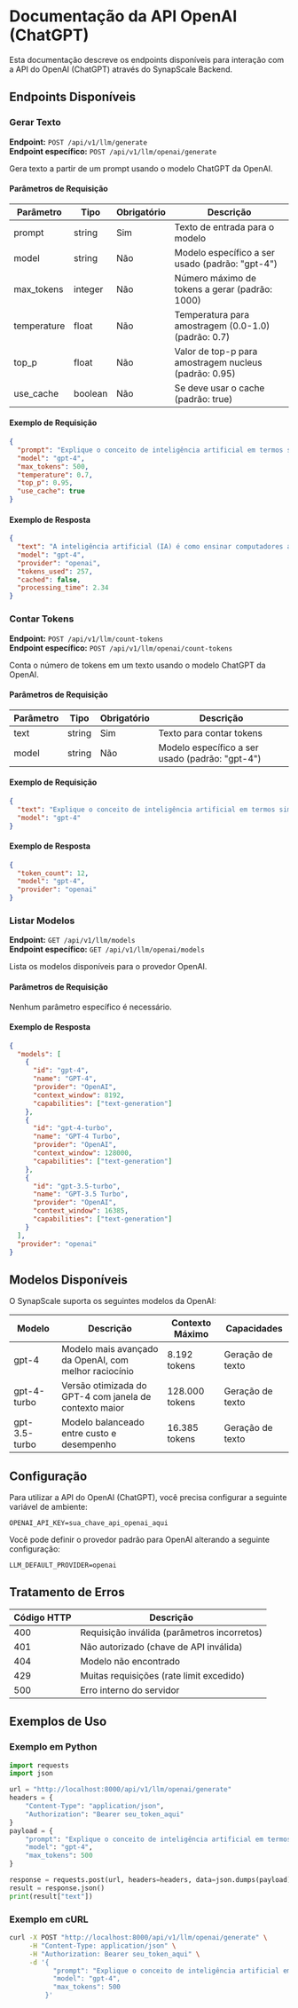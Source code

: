 # Documentação da API OpenAI (ChatGPT)

Esta documentação descreve os endpoints disponíveis para interação com a API do OpenAI (ChatGPT) através do SynapScale Backend.

## Endpoints Disponíveis

### Gerar Texto

**Endpoint:** `POST /api/v1/llm/generate`  
**Endpoint específico:** `POST /api/v1/llm/openai/generate`

Gera texto a partir de um prompt usando o modelo ChatGPT da OpenAI.

#### Parâmetros de Requisição

| Parâmetro | Tipo | Obrigatório | Descrição |
|-----------|------|-------------|-----------|
| prompt | string | Sim | Texto de entrada para o modelo |
| model | string | Não | Modelo específico a ser usado (padrão: "gpt-4") |
| max_tokens | integer | Não | Número máximo de tokens a gerar (padrão: 1000) |
| temperature | float | Não | Temperatura para amostragem (0.0-1.0) (padrão: 0.7) |
| top_p | float | Não | Valor de top-p para amostragem nucleus (padrão: 0.95) |
| use_cache | boolean | Não | Se deve usar o cache (padrão: true) |

#### Exemplo de Requisição

```json
{
  "prompt": "Explique o conceito de inteligência artificial em termos simples.",
  "model": "gpt-4",
  "max_tokens": 500,
  "temperature": 0.7,
  "top_p": 0.95,
  "use_cache": true
}
```

#### Exemplo de Resposta

```json
{
  "text": "A inteligência artificial (IA) é como ensinar computadores a pensar e aprender de maneira semelhante aos humanos. Imagine que você está ensinando um cachorro a pegar uma bola - você mostra o que quer que ele faça, recompensa quando ele acerta, e com o tempo, ele aprende. Com a IA, fazemos algo parecido com computadores.\n\nEm termos simples, a IA permite que máquinas:\n\n1. Aprendam com exemplos e experiências\n2. Reconheçam padrões em dados\n3. Tomem decisões baseadas nessas informações\n4. Melhorem com o tempo\n\nExistem diferentes tipos de IA, desde sistemas simples que seguem regras específicas até sistemas complexos que podem aprender sozinhos e se adaptar a novas situações. Alguns exemplos do dia a dia incluem assistentes virtuais como Siri e Alexa, recomendações da Netflix, filtros de spam no email, e carros autônomos.\n\nA IA não é realmente \"inteligente\" como os humanos - ela não tem consciência ou emoções. É mais como uma ferramenta muito sofisticada que pode processar enormes quantidades de informação e encontrar padrões que os humanos talvez não conseguiriam ver.",
  "model": "gpt-4",
  "provider": "openai",
  "tokens_used": 257,
  "cached": false,
  "processing_time": 2.34
}
```

### Contar Tokens

**Endpoint:** `POST /api/v1/llm/count-tokens`  
**Endpoint específico:** `POST /api/v1/llm/openai/count-tokens`

Conta o número de tokens em um texto usando o modelo ChatGPT da OpenAI.

#### Parâmetros de Requisição

| Parâmetro | Tipo | Obrigatório | Descrição |
|-----------|------|-------------|-----------|
| text | string | Sim | Texto para contar tokens |
| model | string | Não | Modelo específico a ser usado (padrão: "gpt-4") |

#### Exemplo de Requisição

```json
{
  "text": "Explique o conceito de inteligência artificial em termos simples.",
  "model": "gpt-4"
}
```

#### Exemplo de Resposta

```json
{
  "token_count": 12,
  "model": "gpt-4",
  "provider": "openai"
}
```

### Listar Modelos

**Endpoint:** `GET /api/v1/llm/models`  
**Endpoint específico:** `GET /api/v1/llm/openai/models`

Lista os modelos disponíveis para o provedor OpenAI.

#### Parâmetros de Requisição

Nenhum parâmetro específico é necessário.

#### Exemplo de Resposta

```json
{
  "models": [
    {
      "id": "gpt-4",
      "name": "GPT-4",
      "provider": "OpenAI",
      "context_window": 8192,
      "capabilities": ["text-generation"]
    },
    {
      "id": "gpt-4-turbo",
      "name": "GPT-4 Turbo",
      "provider": "OpenAI",
      "context_window": 128000,
      "capabilities": ["text-generation"]
    },
    {
      "id": "gpt-3.5-turbo",
      "name": "GPT-3.5 Turbo",
      "provider": "OpenAI",
      "context_window": 16385,
      "capabilities": ["text-generation"]
    }
  ],
  "provider": "openai"
}
```

## Modelos Disponíveis

O SynapScale suporta os seguintes modelos da OpenAI:

| Modelo | Descrição | Contexto Máximo | Capacidades |
|--------|-----------|-----------------|-------------|
| gpt-4 | Modelo mais avançado da OpenAI, com melhor raciocínio | 8.192 tokens | Geração de texto |
| gpt-4-turbo | Versão otimizada do GPT-4 com janela de contexto maior | 128.000 tokens | Geração de texto |
| gpt-3.5-turbo | Modelo balanceado entre custo e desempenho | 16.385 tokens | Geração de texto |

## Configuração

Para utilizar a API do OpenAI (ChatGPT), você precisa configurar a seguinte variável de ambiente:

```
OPENAI_API_KEY=sua_chave_api_openai_aqui
```

Você pode definir o provedor padrão para OpenAI alterando a seguinte configuração:

```
LLM_DEFAULT_PROVIDER=openai
```

## Tratamento de Erros

| Código HTTP | Descrição |
|-------------|-----------|
| 400 | Requisição inválida (parâmetros incorretos) |
| 401 | Não autorizado (chave de API inválida) |
| 404 | Modelo não encontrado |
| 429 | Muitas requisições (rate limit excedido) |
| 500 | Erro interno do servidor |

## Exemplos de Uso

### Exemplo em Python

```python
import requests
import json

url = "http://localhost:8000/api/v1/llm/openai/generate"
headers = {
    "Content-Type": "application/json",
    "Authorization": "Bearer seu_token_aqui"
}
payload = {
    "prompt": "Explique o conceito de inteligência artificial em termos simples.",
    "model": "gpt-4",
    "max_tokens": 500
}

response = requests.post(url, headers=headers, data=json.dumps(payload))
result = response.json()
print(result["text"])
```

### Exemplo em cURL

```bash
curl -X POST "http://localhost:8000/api/v1/llm/openai/generate" \
     -H "Content-Type: application/json" \
     -H "Authorization: Bearer seu_token_aqui" \
     -d '{
           "prompt": "Explique o conceito de inteligência artificial em termos simples.",
           "model": "gpt-4",
           "max_tokens": 500
         }'
```
